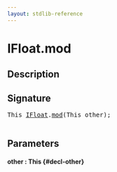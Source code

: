 ```yaml
---
layout: stdlib-reference
---
```


# IFloat\.mod

## Description





## Signature 

<pre>
This <a href="/stdlib-reference/interfaces/IFloat/index" class="code_type">IFloat</a>.<a href="/stdlib-reference/interfaces/IFloat/mod">mod</a>(This <span class='code_param'>other</span>);

</pre>

## Parameters

#### other  : This {#decl-other}

